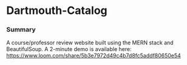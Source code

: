 # Dartmouth-Catalog

### Summary 

A course/professor review website built using the MERN stack and BeautifulSoup. A 2-minute demo is available here: https://www.loom.com/share/5b3e7972d49c4b7d8fc5addf80650e54
